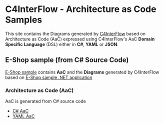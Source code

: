 # C4InterFlow - Architecture as Code Samples

This site contains the Diagrams generated by [C4InterFlow](https://github.com/SlavaVedernikov/C4InterFlow) based on Architecture as Code (AaC) expressed using C4InterFlow's AaC **Domain Specific Language** (DSL) either in **C#**, **YAML** or **JSON**.

## E-Shop sample (from C# Source Code)
[E-Shop sample](/dotnet-eshop) contains **AaC** and the **Diagrams** generated by C4InterFlow based on [E-Shop sample .NET application ](https://github.com/dotnet/eShop)
### Architecture as Code (AaC)
AaC is generated from C# source code
- [C# AaC](https://github.com/SlavaVedernikov/C4InterFlow/tree/master/Samples/dotnet.eShop/dotnet.eShop.Architecture/SoftwareSystems)
- [YAML AaC](https://github.com/SlavaVedernikov/C4InterFlow/tree/master/Samples/dotnet.eShop/dotnet.eShop.Architecture/Yaml)

